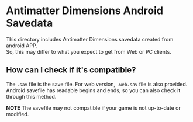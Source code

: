 # Antimatter Dimensions Android Savedata

This directory includes Antimatter Dimensions savedata created from android APP.  
So, this may differ to what you expect to get from Web or PC clients.

## How can I check if it's compatible?

The `.sav` file is the save file. For web version, `.web.sav` file is also provided.  
Android savefile has readable begins and ends, so you can also check it through this method.

**NOTE** The savefile may not compatible if your game is not up-to-date or modified.
